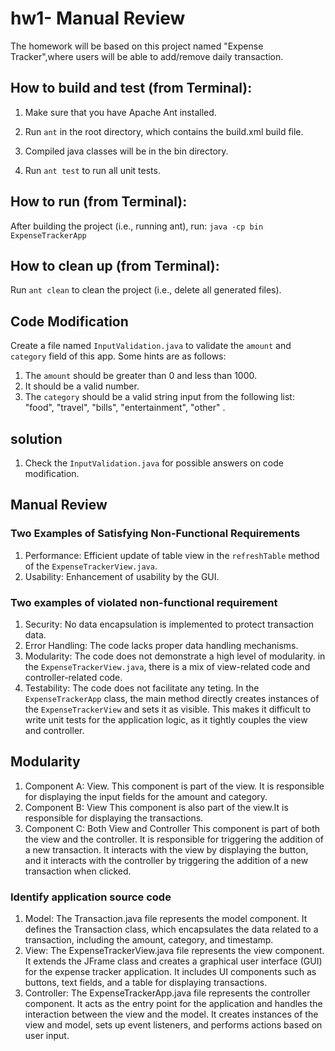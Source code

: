 # hw1- Manual Review

The homework will be based on this project named "Expense Tracker",where users will be able to add/remove daily transaction. 

## How to build and test (from Terminal):
1. Make sure that you have Apache Ant installed.

2. Run ```ant``` in the root directory, which contains the build.xml build file.

3. Compiled java classes will be in the bin directory.

4. Run ```ant test``` to run all unit tests.

## How to run (from Terminal):
After building the project (i.e., running ant), run: ```java -cp bin ExpenseTrackerApp```

## How to clean up (from Terminal):
Run ```ant clean``` to clean the project (i.e., delete all generated files).

## Code Modification

Create a file named ```InputValidation.java```  to validate the ```amount``` and ```category``` field of this app. Some hints are as follows:
1. The ```amount``` should be greater than 0 and less than 1000. 
2. It should be a valid number. 
3. The ```category``` should be a valid string input from the following list: "food", "travel", "bills", "entertainment", "other" . 


## solution
1. Check the ```InputValidation.java``` for possible answers on code modification. 

## Manual Review

### Two Examples of Satisfying Non-Functional Requirements
1. Performance: Efficient update of table view in the ```refreshTable``` method of the ```ExpenseTrackerView.java```. 
2. Usability: Enhancement of usability by the GUI. 

### Two examples of violated non-functional requirement
1. Security: No data encapsulation is implemented to protect transaction data. 
2. Error Handling: The code lacks proper data handling mechanisms. 
3. Modularity: The code does not demonstrate a high level of modularity. in the ```ExpenseTrackerView.java```, there is a mix of view-related code and controller-related code. 
4. Testability: The code does not facilitate any teting. In the ```ExpenseTrackerApp``` class, the main method directly creates instances of the ```ExpenseTrackerView``` and sets it as visible. This makes it difficult to write unit tests for the application logic, as it tightly couples the view and controller. 

## Modularity 

1. Component A: View. 
This component is part of the view. It is responsible for displaying the input fields for the amount and category.
2. Component B: View
This component is also part of the view.It is responsible for displaying the transactions.
3. Component C: Both View and Controller
This component is part of both the view and the controller. It is responsible for triggering the addition of a new transaction. It interacts with the view by displaying the button, and it interacts with the controller by triggering the addition of a new transaction when clicked.

### Identify application source code

1. Model: 
The Transaction.java file represents the model component. It defines the Transaction class, which encapsulates the data related to a transaction, including the amount, category, and timestamp.
2. View: 
The ExpenseTrackerView.java file represents the view component. It extends the JFrame class and creates a graphical user interface (GUI) for the expense tracker application. It includes UI components such as buttons, text fields, and a table for displaying transactions.
3. Controller:
The ExpenseTrackerApp.java file represents the controller component. It acts as the entry point for the application and handles the interaction between the view and the model. It creates instances of the view and model, sets up event listeners, and performs actions based on user input.
